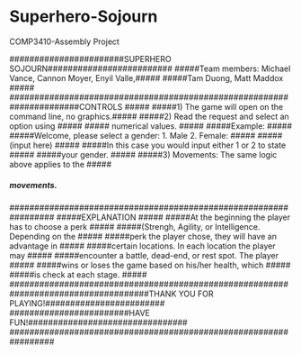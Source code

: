 # Superhero-Sojourn
COMP3410-Assembly Project

#######################SUPERHERO SOJOURN#########################
#####Team members: Michael Vance, Cannon Moyer, Enyil Valle,#####
#####Tam Duong, Matt Maddox							#####
######################################################################CONTROLS									#####
#####1) The game will open on the command line, no graphics.#####
#####2) Read the request and select an option using 		##### #####	   numerical values.							#####
#####Example:									#####
#####Welcome, please select a gender: 1. Male 2. Female:	#####
#####(input here)								#####
#####In this case you would input either 1 or 2 to state    #####
#####your gender.								#####
#####3) Movements: The same logic above applies to the      #####
#####	   movements.								#####
#################################################################
#####EXPLANATION									#####
#####At the beginning the player has to choose a perk       #####
#####(Strengh, Agility, or Intelligence. Depending on the   #####
#####perk the player chose, they will have an advantage in  ##### #####certain locations. In each location the player may     #####
#####encounter a battle, dead-end, or rest spot. The player #####
#####wins or loses the game based on his/her health, which  #####
#####is check at each stage.						#####
####################################################################################THANK YOU FOR PLAYING!########################
########################HAVE FUN!################################
#################################################################